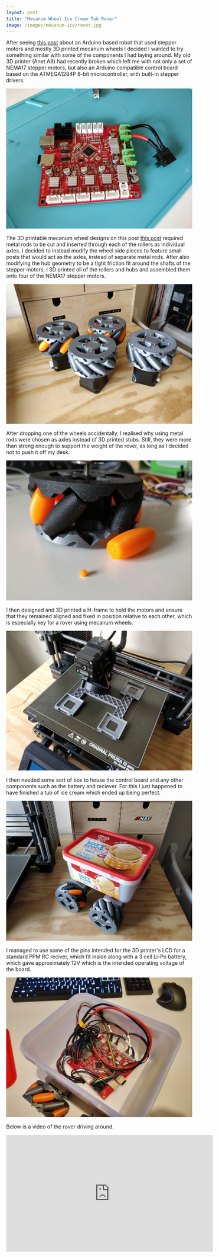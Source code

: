 ```yaml
---
layout: post
title: "Mecanum Wheel Ice Cream Tub Rover"
image: /images/mecanum-ice/rover.jpg
---
```


After seeing [this post](https://howtomechatronics.com/projects/arduino-mecanum-wheels-robot/) about an Arduino based robot that used stepper motors and mostly 3D printed mecanum wheels I decided I wanted to try something similar with some of the components I had laying around. My old 3D printer (Anet A8) had recently broken which left me with not only a set of NEMA17 stepper motors, but also an Arduino compatible control board based on the ATMEGA1284P 8-bit microcontroller, with built-in stepper drivers.

<img src="/images/mecanum-ice/anet-board.jpg" alt="" class="inline">

The 3D printable mecanum wheel designs on this post [this post](https://howtomechatronics.com/projects/arduino-mecanum-wheels-robot/) required metal rods to be cut and inserted through each of the rollers as individual axles. I decided to instead modify the wheel side pieces to feature small posts that would act as the axles, instead of separate metal rods. After also modifying the hub geometry to be a tight friction fit around the shafts of the stepper motors, I 3D printed all of the rollers and hubs and assembled them onto four of the NEMA17 stepper motors.

<img src="/images/mecanum-ice/wheels.jpg" alt="" class="inline">

After dropping one of the wheels accidentally, I realised why using metal rods were chosen as axles instead of 3D printed stubs. Still, they were more than strong enough to support the weight of the rover, as long as I decided not to push it off my desk.

<img src="/images/mecanum-ice/broken-wheel.jpg" alt="" class="inline">

I then designed and 3D printed a H-frame to hold the motors and ensure that they remained aligned and fixed in position relative to each other, which is especially key for a rover using mecanum wheels.

<img src="/images/mecanum-ice/frame-print.jpg" alt="" class="inline">

I then needed some sort of box to house the control board and any other components such as the battery and reciever. For this I just happened to have finished a tub of ice cream which ended up being perfect.

<img src="/images/mecanum-ice/rover.jpg" alt="" class="inline">

I managed to use some of the pins intended for the 3D printer's LCD for a standard PPM RC reciver, which fit inside along with a 3 cell Li-Po battery, which gave approximately 12V which is the intended operating voltage of the board.

<img src="/images/mecanum-ice/inside2.jpg" alt="" class="inline">

Below is a video of the rover driving around.

<iframe width="560" height="315" src="https://www.youtube-nocookie.com/embed/asmioWCbCow" title="YouTube video player" frameborder="0" allow="accelerometer; autoplay; clipboard-write; encrypted-media; gyroscope; picture-in-picture" allowfullscreen></iframe>
